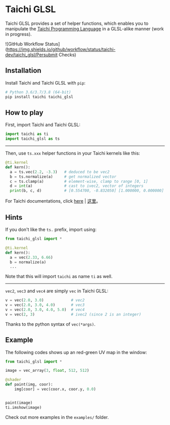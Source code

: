 Taichi GLSL
===========

Taichi GLSL provides a set of helper functions, which enables you to manipulate the [Taichi Programming Language](https://github.com/taichi-dev/taichi) in a GLSL-alike manner (work in progress).

![GitHub Workflow Status](https://img.shields.io/github/workflow/status/taichi-dev/taichi_glsl/Persubmit Checks)

Installation
------------

Install Taichi and Taichi GLSL with `pip`:

```bash
# Python 3.6/3.7/3.8 (64-bit)
pip install taichi taichi_glsl
```


How to play
-----------

First, import Taichi and Taichi GLSL:
```py
import taichi as ti
import taichi_glsl as ts
```

---

Then, use `ts.xxx` helper functions in your Taichi kernels like this:
```py
@ti.kernel
def kern():
  a = ts.vec(2.2, -3.3)   # deduced to be vec2
  b = ts.normalize(a)     # get normalized vector
  c = ts.clamp(a)         # element-wise, clamp to range [0, 1]
  d = int(a)              # cast to ivec2, vector of integers
  print(b, c, d)          # [0.554700, -0.832050] [1.000000, 0.000000] [2, -3]
```

For Taichi documentations, click [here](https://taichi.readthedocs.io/en/stable) | [这里](https://taichi.readthedocs.io/zh_CN/stable)。

Hints
-----

If you don't like the `ts.` prefix, import using:

```py
from taichi_glsl import *

@ti.kernel
def kern():
  a = vec(2.33, 6.66)
  b = normalize(a)
  ...
```

Note that this will import `taichi` as name `ti` as well.

---

`vec2`, `vec3` and `vec4` are simply `vec` in Taichi GLSL:

```py
v = vec(2.0, 3.0)            # vec2
v = vec(2.0, 3.0, 4.0)       # vec3
v = vec(2.0, 3.0, 4.0, 5.0)  # vec4
v = vec(2, 3)                # ivec2 (since 2 is an integer)
```

Thanks to the python syntax of `vec(*args)`.

Example
-------

The following codes shows up an red-green UV map in the window:

```py
from taichi_glsl import *

image = vec_array(3, float, 512, 512)

@shader
def paint(img, coor):
    img[coor] = vec(coor.x, coor.y, 0.0)


paint(image)
ti.imshow(image)
```

Check out more examples in the `examples/` folder.
